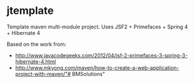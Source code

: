 jtemplate
=========
Template maven multi-module project.
Uses JSF2 + Primefaces + Spring 4 + Hibernate 4

Based on the work from: 
- http://www.javacodegeeks.com/2012/04/jsf-2-primefaces-3-spring-3-hibernate-4.html
- http://www.mkyong.com/maven/how-to-create-a-web-application-project-with-maven/"# BMSolutions" 

